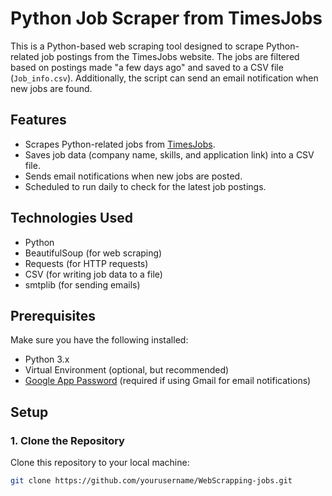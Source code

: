 # Python Job Scraper from TimesJobs

This is a Python-based web scraping tool designed to scrape Python-related job postings from the TimesJobs website. The jobs are filtered based on postings made "a few days ago" and saved to a CSV file (`Job_info.csv`). Additionally, the script can send an email notification when new jobs are found.

## Features
- Scrapes Python-related jobs from [TimesJobs](https://www.timesjobs.com/).
- Saves job data (company name, skills, and application link) into a CSV file.
- Sends email notifications when new jobs are posted.
- Scheduled to run daily to check for the latest job postings.

## Technologies Used
- Python
- BeautifulSoup (for web scraping)
- Requests (for HTTP requests)
- CSV (for writing job data to a file)
- smtplib (for sending emails)

## Prerequisites

Make sure you have the following installed:

- Python 3.x
- Virtual Environment (optional, but recommended)
- [Google App Password](https://support.google.com/accounts/answer/185833?hl=en) (required if using Gmail for email notifications)

## Setup

### 1. Clone the Repository
Clone this repository to your local machine:
```bash
git clone https://github.com/yourusername/WebScrapping-jobs.git
